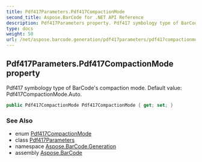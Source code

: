 ```yaml
---
title: Pdf417Parameters.Pdf417CompactionMode
second_title: Aspose.BarCode for .NET API Reference
description: Pdf417Parameters property. Pdf417 symbology type of BarCodes compaction mode. Default value Pdf417CompactionMode.Auto
type: docs
weight: 50
url: /net/aspose.barcode.generation/pdf417parameters/pdf417compactionmode/
---
```

## Pdf417Parameters.Pdf417CompactionMode property

Pdf417 symbology type of BarCode's compaction mode. Default value: Pdf417CompactionMode.Auto.

```csharp
public Pdf417CompactionMode Pdf417CompactionMode { get; set; }
```

### See Also

* enum [Pdf417CompactionMode](../../pdf417compactionmode/)
* class [Pdf417Parameters](../)
* namespace [Aspose.BarCode.Generation](../../pdf417parameters/)
* assembly [Aspose.BarCode](../../../)



